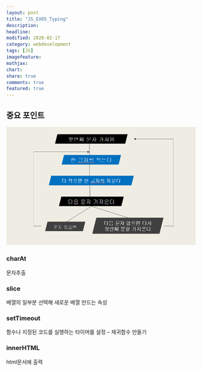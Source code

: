 ```yaml
---
layout: post
title: "JS_EX05_Typing"
description:
headline:
modified: 2020-02-17
category: webdevelopment
tags: [JS]
imagefeature:
mathjax:
chart:
share: true
comments: true
featured: true
---
```



<div class="code">
<script async src="//jsfiddle.net/lsh58/9ztmj0cq/23/embed/js,html,css,result/dark/"></script>
</div>


## 중요 포인트

![image](https://github.com/lsh58/lsh58.github.io/blob/master/images/ex05_typing.PNG?raw=true)

### charAt
문자추출

### slice
배열의 일부분 선택해 새로운 배열 만드는 속성

### setTimeout 
함수나 지정된 코드를 실행하는 타이머를 설정 – 재귀함수 만들기

### innerHTML
html문서에 출력




